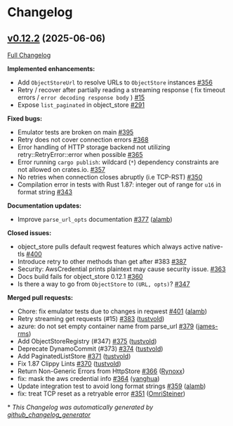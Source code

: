 <!---
  Licensed to the Apache Software Foundation (ASF) under one
  or more contributor license agreements.  See the NOTICE file
  distributed with this work for additional information
  regarding copyright ownership.  The ASF licenses this file
  to you under the Apache License, Version 2.0 (the
  "License"); you may not use this file except in compliance
  with the License.  You may obtain a copy of the License at

    http://www.apache.org/licenses/LICENSE-2.0

  Unless required by applicable law or agreed to in writing,
  software distributed under the License is distributed on an
  "AS IS" BASIS, WITHOUT WARRANTIES OR CONDITIONS OF ANY
  KIND, either express or implied.  See the License for the
  specific language governing permissions and limitations
  under the License.
-->

# Changelog

## [v0.12.2](https://github.com/apache/arrow-rs-object-store/tree/v0.12.2) (2025-06-06)

[Full Changelog](https://github.com/apache/arrow-rs-object-store/compare/v0.12.1...v0.12.2)

**Implemented enhancements:**

- Add `ObjectStoreUrl` to resolve URLs to `ObjectStore` instances [\#356](https://github.com/apache/arrow-rs-object-store/issues/356)
- Retry / recover after partially reading a streaming response \( fix timeout errors / `error decoding response body` \) [\#15](https://github.com/apache/arrow-rs-object-store/issues/15)
- Expose `list_paginated` in object\_store [\#291](https://github.com/apache/arrow-rs-object-store/issues/291)

**Fixed bugs:**

- Emulator tests are broken on main [\#395](https://github.com/apache/arrow-rs-object-store/issues/395)
- Retry does not cover connection errors [\#368](https://github.com/apache/arrow-rs-object-store/issues/368)
- Error handling of HTTP storage backend not utilizing retry::RetryError::error when possible [\#365](https://github.com/apache/arrow-rs-object-store/issues/365)
- Error running `cargo publish`:  wildcard \(`*`\) dependency constraints are not allowed on crates.io. [\#357](https://github.com/apache/arrow-rs-object-store/issues/357)
- No retries when connection closes abruptly \(i.e TCP-RST\) [\#350](https://github.com/apache/arrow-rs-object-store/issues/350)
- Compilation error in tests with Rust 1.87: integer out of range for `u16` in format string [\#343](https://github.com/apache/arrow-rs-object-store/issues/343)

**Documentation updates:**

- Improve `parse_url_opts` documentation [\#377](https://github.com/apache/arrow-rs-object-store/pull/377) ([alamb](https://github.com/alamb))

**Closed issues:**

- object\_store pulls default reqwest features which always active native-tls [\#400](https://github.com/apache/arrow-rs-object-store/issues/400)
- Introduce retry to other methods than get after \#383  [\#387](https://github.com/apache/arrow-rs-object-store/issues/387)
- Security: AwsCredential prints plaintext may cause security issue. [\#363](https://github.com/apache/arrow-rs-object-store/issues/363)
- Docs build fails for object\_store 0.12.1 [\#360](https://github.com/apache/arrow-rs-object-store/issues/360)
- Is there a way to go from `ObjectStore` to `(URL, opts)`? [\#347](https://github.com/apache/arrow-rs-object-store/issues/347)

**Merged pull requests:**

- Chore: fix emulator tests due to changes in reqwest [\#401](https://github.com/apache/arrow-rs-object-store/pull/401) ([alamb](https://github.com/alamb))
- Retry streaming get requests \(\#15\) [\#383](https://github.com/apache/arrow-rs-object-store/pull/383) ([tustvold](https://github.com/tustvold))
- azure: do not set empty container name from parse\_url [\#379](https://github.com/apache/arrow-rs-object-store/pull/379) ([james-rms](https://github.com/james-rms))
- Add ObjectStoreRegistry \(\#347\) [\#375](https://github.com/apache/arrow-rs-object-store/pull/375) ([tustvold](https://github.com/tustvold))
- Deprecate DynamoCommit \(\#373\) [\#374](https://github.com/apache/arrow-rs-object-store/pull/374) ([tustvold](https://github.com/tustvold))
- Add PaginatedListStore [\#371](https://github.com/apache/arrow-rs-object-store/pull/371) ([tustvold](https://github.com/tustvold))
- Fix 1.87 Clippy Lints [\#370](https://github.com/apache/arrow-rs-object-store/pull/370) ([tustvold](https://github.com/tustvold))
- Return Non-Generic Errors from HttpStore [\#366](https://github.com/apache/arrow-rs-object-store/pull/366) ([Rynoxx](https://github.com/Rynoxx))
- fix: mask the aws credential info [\#364](https://github.com/apache/arrow-rs-object-store/pull/364) ([yanghua](https://github.com/yanghua))
- Update integration test to avoid long format strings [\#359](https://github.com/apache/arrow-rs-object-store/pull/359) ([alamb](https://github.com/alamb))
- fix: treat TCP reset as a retryable error [\#351](https://github.com/apache/arrow-rs-object-store/pull/351) ([OmriSteiner](https://github.com/OmriSteiner))



\* *This Changelog was automatically generated by [github_changelog_generator](https://github.com/github-changelog-generator/github-changelog-generator)*
